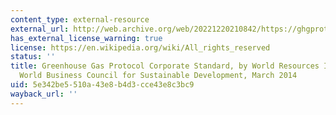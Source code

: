 ```yaml
---
content_type: external-resource
external_url: http://web.archive.org/web/20221220210842/https://ghgprotocol.org/corporate-standard
has_external_license_warning: true
license: https://en.wikipedia.org/wiki/All_rights_reserved
status: ''
title: Greenhouse Gas Protocol Corporate Standard, by World Resources Institute and
  World Business Council for Sustainable Development, March 2014
uid: 5e342be5-510a-43e8-b4d3-cce43e8c3bc9
wayback_url: ''
---
```

